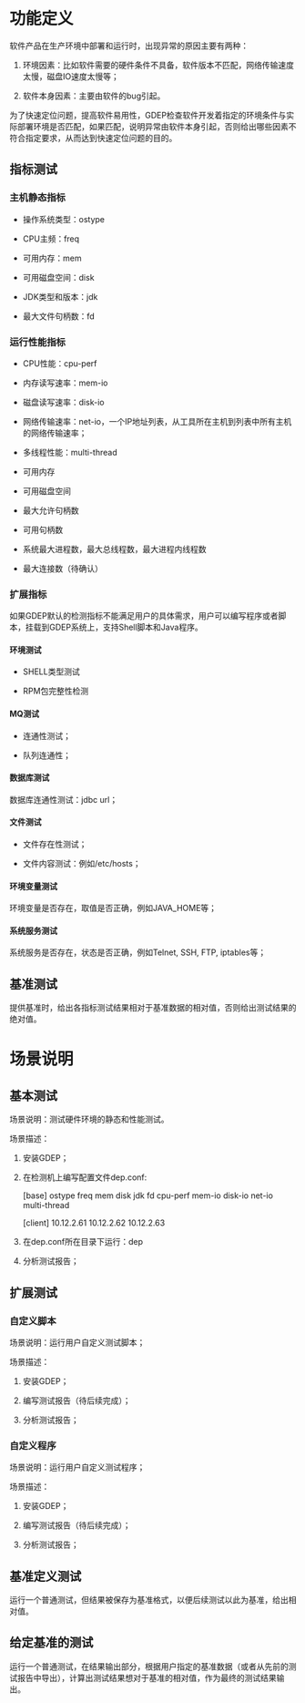 # 功能定义

软件产品在生产环境中部署和运行时，出现异常的原因主要有两种：

1. 环境因素：比如软件需要的硬件条件不具备，软件版本不匹配，网络传输速度太慢，磁盘IO速度太慢等；

1. 软件本身因素：主要由软件的bug引起。

为了快速定位问题，提高软件易用性，GDEP检查软件开发着指定的环境条件与实际部署环境是否匹配，如果匹配，说明异常由软件本身引起，否则给出哪些因素不符合指定要求，从而达到快速定位问题的目的。

## 指标测试

### 主机静态指标

* 操作系统类型：ostype

* CPU主频：freq

* 可用内存：mem

* 可用磁盘空间：disk

* JDK类型和版本：jdk

* 最大文件句柄数：fd

### 运行性能指标

* CPU性能：cpu-perf

* 内存读写速率：mem-io

* 磁盘读写速率：disk-io

* 网络传输速率：net-io，一个IP地址列表，从工具所在主机到列表中所有主机的网络传输速率；

* 多线程性能：multi-thread

* 可用内存

* 可用磁盘空间

* 最大允许句柄数

* 可用句柄数

* 系统最大进程数，最大总线程数，最大进程内线程数

* 最大连接数（待确认）

### 扩展指标

如果GDEP默认的检测指标不能满足用户的具体需求，用户可以编写程序或者脚本，挂载到GDEP系统上，支持Shell脚本和Java程序。

#### 环境测试

* SHELL类型测试

* RPM包完整性检测

#### MQ测试

* 连通性测试；

* 队列连通性；

#### 数据库测试

数据库连通性测试：jdbc url；

#### 文件测试

* 文件存在性测试；

* 文件内容测试：例如/etc/hosts；

#### 环境变量测试

环境变量是否存在，取值是否正确，例如JAVA_HOME等；

#### 系统服务测试

系统服务是否存在，状态是否正确，例如Telnet, SSH, FTP, iptables等；

## 基准测试

提供基准时，给出各指标测试结果相对于基准数据的相对值，否则给出测试结果的绝对值。


# 场景说明

## 基本测试

场景说明：测试硬件环境的静态和性能测试。

场景描述：

1. 安装GDEP；

1. 在检测机上编写配置文件dep.conf:

    [base]
    ostype
    freq
    mem
    disk
    jdk
    fd
    cpu-perf
    mem-io
    disk-io
    net-io
    multi-thread

    [client]
    10.12.2.61
    10.12.2.62
    10.12.2.63

1. 在dep.conf所在目录下运行：dep

1. 分析测试报告；

## 扩展测试

### 自定义脚本

场景说明：运行用户自定义测试脚本；

场景描述：

1. 安装GDEP；

1. 编写测试报告（待后续完成）；

1. 分析测试报告；

### 自定义程序

场景说明：运行用户自定义测试程序；

场景描述：

1. 安装GDEP；

1. 编写测试报告（待后续完成）； 

1. 分析测试报告；

## 基准定义测试

运行一个普通测试，但结果被保存为基准格式，以便后续测试以此为基准，给出相对值。 

## 给定基准的测试

运行一个普通测试，在结果输出部分，根据用户指定的基准数据（或者从先前的测试报告中导出），计算出测试结果想对于基准的相对值，作为最终的测试结果输出。
